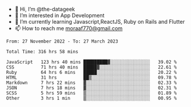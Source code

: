 - 👋 Hi, I’m @the-datageek
- 👀 I’m interested in App Development
- 🌱 I’m currently learning Javascript,ReactJS, Ruby on Rails and Flutter
- 📫 How to reach me moraaf770@gmail.com

<!---
the-datageek/the-datageek is a ✨ special ✨ repository because its `README.md` (this file) appears on your GitHub profile.
You can click the Preview link to take a look at your changes.
--->
<!--START_SECTION:waka-->

```text
From: 27 November 2022 - To: 27 March 2023

Total Time: 316 hrs 58 mins

JavaScript   123 hrs 40 mins █████████▓░░░░░░░░░░░░░░░   39.02 %
CSS          71 hrs 40 mins  █████▓░░░░░░░░░░░░░░░░░░░   22.61 %
Ruby         64 hrs 6 mins   █████░░░░░░░░░░░░░░░░░░░░   20.22 %
HTML         31 hrs          ██▒░░░░░░░░░░░░░░░░░░░░░░   09.78 %
Markdown     7 hrs 22 mins   ▓░░░░░░░░░░░░░░░░░░░░░░░░   02.33 %
JSON         7 hrs 18 mins   ▓░░░░░░░░░░░░░░░░░░░░░░░░   02.31 %
SCSS         5 hrs 59 mins   ▒░░░░░░░░░░░░░░░░░░░░░░░░   01.89 %
Other        3 hrs 1 min     ▒░░░░░░░░░░░░░░░░░░░░░░░░   00.95 %
```

<!--END_SECTION:waka-->

